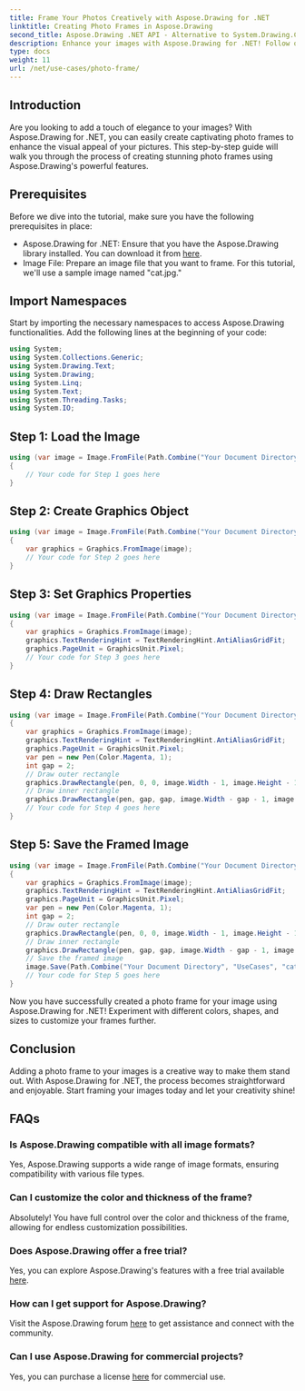 ```yaml
---
title: Frame Your Photos Creatively with Aspose.Drawing for .NET
linktitle: Creating Photo Frames in Aspose.Drawing
second_title: Aspose.Drawing .NET API - Alternative to System.Drawing.Common
description: Enhance your images with Aspose.Drawing for .NET! Follow our step-by-step guide to create stunning photo frames. Explore Aspose.Drawing for .NET now!
type: docs
weight: 11
url: /net/use-cases/photo-frame/
---
```

## Introduction
Are you looking to add a touch of elegance to your images? With Aspose.Drawing for .NET, you can easily create captivating photo frames to enhance the visual appeal of your pictures. This step-by-step guide will walk you through the process of creating stunning photo frames using Aspose.Drawing's powerful features.
## Prerequisites
Before we dive into the tutorial, make sure you have the following prerequisites in place:
- Aspose.Drawing for .NET: Ensure that you have the Aspose.Drawing library installed. You can download it from [here](https://releases.aspose.com/drawing/net/).
- Image File: Prepare an image file that you want to frame. For this tutorial, we'll use a sample image named "cat.jpg."
## Import Namespaces
Start by importing the necessary namespaces to access Aspose.Drawing functionalities. Add the following lines at the beginning of your code:
```csharp
using System;
using System.Collections.Generic;
using System.Drawing.Text;
using System.Drawing;
using System.Linq;
using System.Text;
using System.Threading.Tasks;
using System.IO;
```
## Step 1: Load the Image
```csharp
using (var image = Image.FromFile(Path.Combine("Your Document Directory", "UseCases", "cat.jpg")))
{
    // Your code for Step 1 goes here
}
```
## Step 2: Create Graphics Object
```csharp
using (var image = Image.FromFile(Path.Combine("Your Document Directory", "UseCases", "cat.jpg")))
{
    var graphics = Graphics.FromImage(image);
    // Your code for Step 2 goes here
}
```
## Step 3: Set Graphics Properties
```csharp
using (var image = Image.FromFile(Path.Combine("Your Document Directory", "UseCases", "cat.jpg")))
{
    var graphics = Graphics.FromImage(image);
    graphics.TextRenderingHint = TextRenderingHint.AntiAliasGridFit;
    graphics.PageUnit = GraphicsUnit.Pixel;
    // Your code for Step 3 goes here
}
```
## Step 4: Draw Rectangles
```csharp
using (var image = Image.FromFile(Path.Combine("Your Document Directory", "UseCases", "cat.jpg")))
{
    var graphics = Graphics.FromImage(image);
    graphics.TextRenderingHint = TextRenderingHint.AntiAliasGridFit;
    graphics.PageUnit = GraphicsUnit.Pixel;
    var pen = new Pen(Color.Magenta, 1);
    int gap = 2;
    // Draw outer rectangle
    graphics.DrawRectangle(pen, 0, 0, image.Width - 1, image.Height - 1);
    // Draw inner rectangle
    graphics.DrawRectangle(pen, gap, gap, image.Width - gap - 1, image.Height - gap - 1);
    // Your code for Step 4 goes here
}
```
## Step 5: Save the Framed Image
```csharp
using (var image = Image.FromFile(Path.Combine("Your Document Directory", "UseCases", "cat.jpg")))
{
    var graphics = Graphics.FromImage(image);
    graphics.TextRenderingHint = TextRenderingHint.AntiAliasGridFit;
    graphics.PageUnit = GraphicsUnit.Pixel;
    var pen = new Pen(Color.Magenta, 1);
    int gap = 2;
    // Draw outer rectangle
    graphics.DrawRectangle(pen, 0, 0, image.Width - 1, image.Height - 1);
    // Draw inner rectangle
    graphics.DrawRectangle(pen, gap, gap, image.Width - gap - 1, image.Height - gap - 1);
    // Save the framed image
    image.Save(Path.Combine("Your Document Directory", "UseCases", "cat_with_honor_out.jpg"));
    // Your code for Step 5 goes here
}
```
Now you have successfully created a photo frame for your image using Aspose.Drawing for .NET! Experiment with different colors, shapes, and sizes to customize your frames further.
## Conclusion
Adding a photo frame to your images is a creative way to make them stand out. With Aspose.Drawing for .NET, the process becomes straightforward and enjoyable. Start framing your images today and let your creativity shine!
## FAQs
### Is Aspose.Drawing compatible with all image formats?
Yes, Aspose.Drawing supports a wide range of image formats, ensuring compatibility with various file types.
### Can I customize the color and thickness of the frame?
Absolutely! You have full control over the color and thickness of the frame, allowing for endless customization possibilities.
### Does Aspose.Drawing offer a free trial?
Yes, you can explore Aspose.Drawing's features with a free trial available [here](https://releases.aspose.com/).
### How can I get support for Aspose.Drawing?
Visit the Aspose.Drawing forum [here](https://forum.aspose.com/c/diagram/17) to get assistance and connect with the community.
### Can I use Aspose.Drawing for commercial projects?
Yes, you can purchase a license [here](https://purchase.aspose.com/buy) for commercial use.
